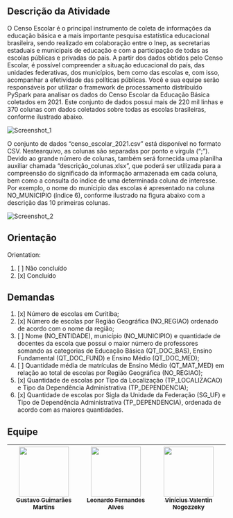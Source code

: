 ## Descrição da Atividade

O Censo Escolar é o principal instrumento de coleta de informações da educação básica e a mais importante pesquisa estatística educacional brasileira, sendo realizado em colaboração entre o Inep, as secretarias estaduais e municipais de educação e com a participação de todas as escolas públicas e privadas do país. A partir dos dados obtidos pelo Censo Escolar, é possível compreender a situação educacional do país, das unidades federativas, dos municípios, bem como das escolas e, com isso, acompanhar a efetividade das políticas públicas. Você e sua equipe serão responsáveis por utilizar o framework de processamento distribuído PySpark para analisar os dados do Censo Escolar da Educação Básica coletados em 2021. Este conjunto de dados possui mais de 220 mil linhas e 370 colunas com dados coletados sobre todas as escolas brasileiras, conforme ilustrado abaixo.

![Screenshot_1](https://user-images.githubusercontent.com/90704921/202902096-a9b3b809-579d-425b-9481-f7564a7869eb.png)

O conjunto de dados “censo_escolar_2021.csv” está disponível no formato CSV. Nestearquivo, as colunas são separadas por ponto e vírgula (“;”). Devido ao grande número de colunas, também será fornecida uma planilha auxiliar chamada “descrição_colunas.xlsx”, que poderá ser utilizada para a compreensão do significado da informação armazenada em cada coluna, bem como a consulta do índice de uma determinada coluna de interesse. Por exemplo, o nome do munícipio das escolas é apresentado na coluna NO_MUNICIPIO (índice 6), conforme ilustrado na figura abaixo com a descrição das 10 primeiras colunas.

![Screenshot_2](https://user-images.githubusercontent.com/90704921/202902119-06e00b28-bc88-4444-a36e-526aadc66971.png)

## Orientação

Orientation: 
1. [ ] Não concluído
2. [x] Concluído

## Demandas

1. [x] Número de escolas em Curitiba;
2. [x] Número de escolas por Região Geográfica (NO_REGIAO) ordenado de acordo com o nome da região;
3. [ ] Nome (NO_ENTIDADE), município (NO_MUNICIPIO) e quantidade de docentes da escola que possui o maior número de professores somando as categorias de Educação Básica (QT_DOC_BAS), Ensino Fundamental (QT_DOC_FUND) e Ensino Médio (QT_DOC_MED);
4. [ ] Quantidade média de matrículas de Ensino Médio (QT_MAT_MED) em relação ao total de escolas por Região Geográfica (NO_REGIAO);
5. [x] Quantidade de escolas por Tipo da Localização (TP_LOCALIZACAO) e Tipo da Dependência Administrativa (TP_DEPENDENCIA);
6. [x] Quantidade de escolas por Sigla da Unidade da Federação (SG_UF) e Tipo de Dependência Administrativa (TP_DEPENDENCIA), ordenada de acordo com as maiores quantidades.

## Equipe

| [<img src="https://avatars.githubusercontent.com/u/90704921?v=4" width=115><br><sub>Gustavo Guimarães Martins</sub>](https://github.com/GustavoGuimaraes32) |  [<img src="https://avatars.githubusercontent.com/u/90728273?v=4" width=115><br><sub>Leonardo Fernandes Alves</sub>](https://github.com/alvessleo) |  [<img src="https://avatars.githubusercontent.com/u/102973197?v=4" width=115><br><sub>Vinícius Valentin Nogozzeky</sub>](https://github.com/ViniciusNogozzeky)
| :---: | :---: | :---: |
